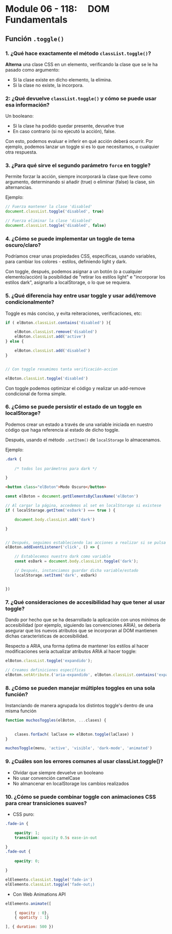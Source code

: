 # Module 06 - 118:     DOM Fundamentals

## Función `.toggle()`


### 1.  ¿Qué hace exactamente el método `classList.toggle()`?

**Alterna** una clase CSS en un elemento, verificando la clase que se le ha pasado como argumento:
- Si la clase existe en dicho elemento, la elimina.
- Si la clase no existe, la incorpora.


### 2:  ¿Qué devuelve `classList.toggle()` y cómo se puede usar esa información?

Un booleano:
* Si la clase ha podido quedar presente, devuelve true
* En caso contrario (si no ejecutó la acción), false.

Con esto, podemos evaluar e inferir en qué acción deberá ocurrir. Por ejemplo, podemos lanzar un toggle si es lo que necesitamos, o cualquier otra respuesta.



### 3.  ¿Para qué sirve el segundo parámetro `force` en toggle?

Permite forzar la acción, siempre incorporará la clase que lleve como argumento, determinando si añadir (true) o eliminar (false) la clase, sin alternancias.

Ejemplo:  

```js
// Fuerza mantener la clase 'disabled'
document.classList.toggle('disabled', true)

// Fuerza eliminar la clase 'disabled'
document.classList.toggle('disabled', false)


```

### 4.  ¿Cómo se puede implementar un toggle de tema oscuro/claro?

Podríamos crear unas propiedades CSS, específicas, usando variables, para cambiar los colores - estilos, definiendo light y dark.

Con toggle, después, podemos asignar a un botón (o a cualquier elemento/acción) la posibilidad de "retirar los estilos light" e "incorporar los estilos dark", asignarlo a localStorage, o lo que se requiera.



### 5.  ¿Qué diferencia hay entre usar toggle y usar add/remove condicionalmente?

Toggle es más conciso, y evita reiteraciones, verificaciones, etc:
```js
if ( elBoton.classList.contains('disabled') ){

    elBoton.classList.remove('disabled')
    elBoton.classList.add('active')
} else {

    elBoton.classList.add('disabled')
}


// Con toggle resumimos tanta verificación-accion

elBoton.classList.toggle('disabled')
```

Con toggle podemos optimizar el código y realizar un add-remove condicional de forma simple.

### 6.   ¿Cómo se puede persistir el estado de un toggle en localStorage?

Podemos crear un estado a través de una variable iniciada en nuestro código que haga referencia al estado de dicho toggle.

Después, usando el método `.setItem()` de `localStorage` lo almacenamos.

Ejemplo:

```css
.dark {
    
    /* todos los parámetros para dark */

}
```
```html
<button class="elBoton">Modo Oscuro</button>
```
```js
const elBoton = document.getElementsByClassName('elBoton')

// Al cargar la página, accedemos al set en localStorage si existese
if ( localStorage.getItem('esDark') === true ) {

    document.body.classList.add('dark')

}


// Después, seguimos estableciendo las acciones a realizar si se pulsa el botón para dark mode
elBoton.addEventListener('click', () => {

    // Establecemos nuestro dark como variable
    const esDark = document.body.classList.toggle('dark');

    // Después, instanciamos guardar dicha variable/estado
    localStorage.setItem('dark', esDark)


})

```


### 7.  ¿Qué consideraciones de accesibilidad hay que tener al usar toggle?

Dando por hecho que se ha desarrollado la aplicación con unos mínimos de accesibilidad (por ejemplo, siguiendo las convenciones ARIA), se debería asegurar que los nuevos atributos que se incorporan al DOM mantienen dichas características de accesibilidad.

Respecto a ARIA, una forma óptima de mantener los estilos al hacer modificaciones sería actualizar atributos ARIA al hacer toggle:

```js
elBoton.classList.toggle('expandido');

// Creamos definiciones específicas
elBoton.setAtribute.('aria-expandido', elBoton.classList.contains('expandido'));
```

### 8.   ¿Cómo se pueden manejar múltiples toggles en una sola función?

Instanciando de manera agrupada los distintos toggle's dentro de una misma función

```js
function muchosToggles(elBoton, ...clases) {

    
    clases.forEach( laClase => elBoton.toggle(laClase) )
}

muchosToggle(menu, 'active', 'visible', 'dark-mode', 'animated')


```


### 9.  ¿Cuáles son los errores comunes al usar classList.toggle()?

* Olvidar que siempre devuelve un booleano
* No usar convención camelCase
* No almancenar en localStorage los cambios realizados

### 10.  ¿Cómo se puede combinar toggle con animaciones CSS para crear transiciones suaves?
* CSS puro:
```css
.fade-in {

    opacity: 1;
    transition: opacity 0.5s ease-in-out

}
.fade-out {
    
    opacity: 0;

}
```
```js
elElemento.classList.toggle('fade-in')
elElemento.classList.toggle('fade-out¡)
```

* Con Web Animations API
```js
elElemento.animate([

    { opacity : 0},
    { opaticty : 1}

], { duration: 500 })
```

